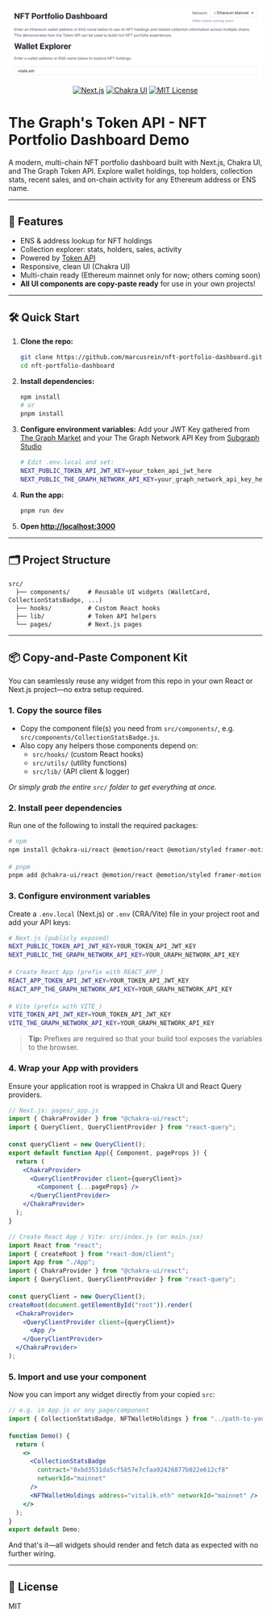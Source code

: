 <p align="center">
  <img src="public/dashboard.png" alt="NFT Portfolio Dashboard" width="600"/>
</p>

<p align="center">
  <a href="https://nextjs.org/"><img src="https://img.shields.io/badge/Built%20with-Next.js-blue" alt="Next.js"/></a>
  <a href="https://chakra-ui.com/"><img src="https://img.shields.io/badge/UI-Chakra%20UI-29c7ac" alt="Chakra UI"/></a>
  <a href="LICENSE"><img src="https://img.shields.io/badge/License-MIT-green" alt="MIT License"/></a>
</p>

# The Graph's Token API - NFT Portfolio Dashboard Demo

A modern, multi-chain NFT portfolio dashboard built with Next.js, Chakra UI, and The Graph Token API. Explore wallet holdings, top holders, collection stats, recent sales, and on-chain activity for any Ethereum address or ENS name.

---

## 🚀 Features

- ENS & address lookup for NFT holdings
- Collection explorer: stats, holders, sales, activity
- Powered by [Token API](https://thegraph.com/docs/en/token-api/quick-start/)
- Responsive, clean UI (Chakra UI)
- Multi-chain ready (Ethereum mainnet only for now; others coming soon)
- **All UI components are copy-paste ready** for use in your own projects!

---

## 🛠️ Quick Start

1. **Clone the repo:**
   ```bash
   git clone https://github.com/marcusrein/nft-portfolio-dashboard.git
   cd nft-portfolio-dashboard
   ```
2. **Install dependencies:**
   ```bash
   npm install
   # or
   pnpm install
   ```
3. **Configure environment variables:**
  Add your JWT Key gathered from [The Graph Market](https://thegraph.market/) and your The Graph Network API Key from [Subgraph Studio](https://www.thegraph.com/studio)
   ```bash
   # Edit .env.local and set:
   NEXT_PUBLIC_TOKEN_API_JWT_KEY=your_token_api_jwt_here
   NEXT_PUBLIC_THE_GRAPH_NETWORK_API_KEY=your_graph_network_api_key_here
   ```

4. **Run the app:**
   ```bash
   pnpm run dev
   ```
5. **Open [http://localhost:3000](http://localhost:3000)**

---

## 🗂️ Project Structure

```
src/
  ├── components/     # Reusable UI widgets (WalletCard, CollectionStatsBadge, ...)
  ├── hooks/          # Custom React hooks
  ├── lib/            # Token API helpers
  └── pages/          # Next.js pages
```

---

## 📦 Copy-and-Paste Component Kit

You can seamlessly reuse any widget from this repo in your own React or Next.js project—no extra setup required.

### 1. Copy the source files

- Copy the component file(s) you need from `src/components/`, e.g. `src/components/CollectionStatsBadge.js`.
- Also copy any helpers those components depend on:
  - `src/hooks/` (custom React hooks)
  - `src/utils/` (utility functions)
  - `src/lib/`  (API client & logger)

_Or simply grab the entire `src/` folder to get everything at once._

### 2. Install peer dependencies

Run one of the following to install the required packages:
```bash
# npm
npm install @chakra-ui/react @emotion/react @emotion/styled framer-motion react-query axios dayjs

# pnpm
pnpm add @chakra-ui/react @emotion/react @emotion/styled framer-motion react-query axios dayjs
```  

### 3. Configure environment variables

Create a `.env.local` (Next.js) or `.env` (CRA/Vite) file in your project root and add your API keys:
```bash
# Next.js (publicly exposed)
NEXT_PUBLIC_TOKEN_API_JWT_KEY=YOUR_TOKEN_API_JWT_KEY
NEXT_PUBLIC_THE_GRAPH_NETWORK_API_KEY=YOUR_GRAPH_NETWORK_API_KEY

# Create React App (prefix with REACT_APP_)
REACT_APP_TOKEN_API_JWT_KEY=YOUR_TOKEN_API_JWT_KEY
REACT_APP_THE_GRAPH_NETWORK_API_KEY=YOUR_GRAPH_NETWORK_API_KEY

# Vite (prefix with VITE_)
VITE_TOKEN_API_JWT_KEY=YOUR_TOKEN_API_JWT_KEY
VITE_THE_GRAPH_NETWORK_API_KEY=YOUR_GRAPH_NETWORK_API_KEY
```

> **Tip:** Prefixes are required so that your build tool exposes the variables to the browser.

### 4. Wrap your App with providers

Ensure your application root is wrapped in Chakra UI and React Query providers.

```jsx
// Next.js: pages/_app.js
import { ChakraProvider } from "@chakra-ui/react";
import { QueryClient, QueryClientProvider } from "react-query";

const queryClient = new QueryClient();
export default function App({ Component, pageProps }) {
  return (
    <ChakraProvider>
      <QueryClientProvider client={queryClient}>
        <Component {...pageProps} />
      </QueryClientProvider>
    </ChakraProvider>
  );
}
```

```jsx
// Create React App / Vite: src/index.js (or main.jsx)
import React from "react";
import { createRoot } from "react-dom/client";
import App from "./App";
import { ChakraProvider } from "@chakra-ui/react";
import { QueryClient, QueryClientProvider } from "react-query";

const queryClient = new QueryClient();
createRoot(document.getElementById("root")).render(
  <ChakraProvider>
    <QueryClientProvider client={queryClient}>
      <App />
    </QueryClientProvider>
  </ChakraProvider>
);
```

### 5. Import and use your component

Now you can import any widget directly from your copied `src`:

```jsx
// e.g. in App.js or any page/component
import { CollectionStatsBadge, NFTWalletHoldings } from "../path-to-your-copy/src";

function Demo() {
  return (
    <>
      <CollectionStatsBadge
        contract="0xbd3531da5cf5857e7cfaa92426877b022e612cf8"
        networkId="mainnet"
      />
      <NFTWalletHoldings address="vitalik.eth" networkId="mainnet" />
    </>
  );
}
export default Demo;
```

And that's it—all widgets should render and fetch data as expected with no further wiring.

---

## 📝 License

MIT